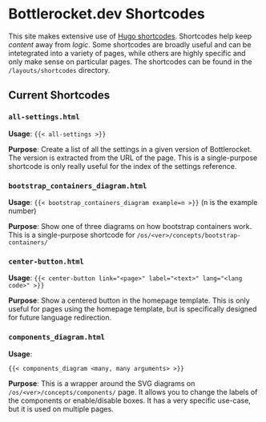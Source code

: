 # Bottlerocket.dev Shortcodes

This site makes extensive use of [Hugo shortcodes](https://gohugo.io/content-management/shortcodes/).
Shortcodes help keep _content_ away from _logic_.
Some shortcodes are broadly useful and can be intetegrated into a variety of pages, while others are highly specific and only make sense on particular pages.
The shortcodes can be found in the `/layouts/shortcodes` directory.

## Current Shortcodes

### `all-settings.html`

__Usage__: 
`{{< all-settings >}}`

__Purpose__:
Create a list of all the settings in a given version of Bottlerocket.
The version is extracted from the URL of the page.
This is a single-purpose shortcode is only really useful for the index of the settings reference.

### `bootstrap_containers_diagram.html`

__Usage__:
`{{< bootstrap_containers_diagram example=n >}}` (n is the example number)

__Purpose__:
Show one of three diagrams on how bootstrap containers work.
This is a single-purpose shortcode for `/os/<ver>/concepts/bootstrap-containers/`

### `center-button.html`

__Usage__:
`{{< center-button link="<page>" label="<text>" lang="<lang code>" >}}`

__Purpose__:
Show a centered button in the homepage template.
This is only useful for pages using the homepage template, but is specifically designed for future language redirection.

### `components_diagram.html`

__Usage__:

```{{< components_diagram <many, many arguments> >}}```

__Purpose__:
This is a wrapper around the SVG diagrams on `/os/<ver>/concepts/components/` page.
It allows you to change the labels of the components or enable/disable boxes.
It has a very specific use-case, but it is used on multiple pages.

